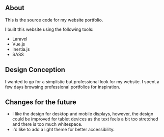 ## About

This is the source code for my website portfolio.

I built this website using the following tools:

- Laravel
- Vue.js
- Inertia.js
- SASS

## Design Conception

I wanted to go for a simplistic but professional look for my website. I spent a few days browsing professional portfolios for inspiration.

## Changes for the future

- I like the design for desktop and mobile displays, however, the design could be improved for tablet devices as the text feels a bit too stretched and there is too much whitespace.
- I'd like to add a light theme for better accessibility. 
